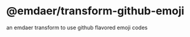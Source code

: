 <h1>@emdaer/transform-github-emoji</h1>
<p>an emdaer transform to use github flavored emoji codes</p>
